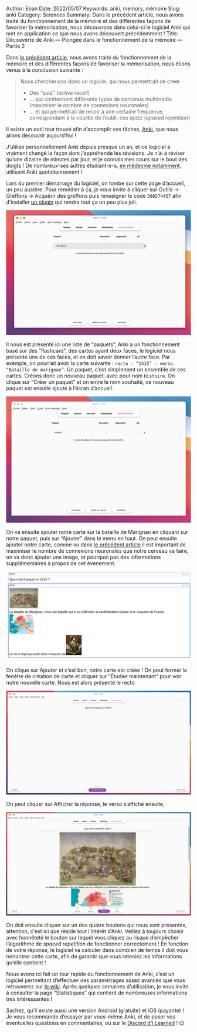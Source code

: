 Author: Eban
Date: 2022/05/07
Keywords: anki, memory, mémoire
Slug: anki
Category: Sciences
Summary: Dans le précédent article, nous avons traité du fonctionnement de la mémoire et des différentes façons de favoriser la mémorisation, nous découvrons dans celui-ci le logiciel Anki qui met en application ce que nous avons découvert précédemment !
Title: Découverte de Anki — Plongée dans le fonctionnement de la mémoire — Partie 2


Dans [le précédent article](blog.ilearned.eu/memoire.html), nous avons traité du fonctionnement de la mémoire et des différentes façons de favoriser la mémorisation, nous étions venus à la conclusion suivante :

> Nous chercherions donc un logiciel, qui nous permettrait de créer
> 
> - Des “quiz” (*active recall*)
> - ... qui contiennent différents types de contenus multimédia (maximiser le nombre de connexions neuronales)
> - ... et qui permettrait de revoir à une certaine fréquence, correspondant à la courbe de l’oubli, ces quizz (*spaced repetition*)

Il existe un outil tout trouvé afin d’accomplir ces tâches, [Anki](https://apps.ankiweb.net/), que nous allons découvrir aujourd’hui !

J’utilise personnellement Anki depuis presque un an, et ce logiciel a vraiment changé la façon dont j’appréhende les révisions. Je n’ai à réviser qu’une dizaine de minutes par jour, et je connais mes cours sur le bout des doigts ! De nombreux-ses autres étudiant-e-s, [en médecine notamment](https://www.cureus.com/articles/70371-an-analysis-of-anki-usage-and-strategy-of-first-year-medical-students-in-a-structure-and-function-course), utilisent Anki quotidiennement !

Lors du premier démarrage du logiciel, on tombe sur cette page d’accueil, un peu austère. Pour remédier à ça, je vous invite à cliquer sur Outils → Greffons → Acquérir des greffons puis renseigner le code `308574457` afin d’installer [un plugin](https://ankiweb.net/shared/info/308574457) qui rendra tout ça un peu plus joli.

![Capture d'écran de l'écran principal](/static/img/anki/screenshot_1.png)

Il nous est présenté ici une liste de “paquets”, Anki a un fonctionnement basé sur des “flashcard”, des cartes ayant deux faces, le logiciel nous présente une de ces faces, et on doit savoir donner l’autre face. Par exemple, on pourrait avoir la carte suivante : `recto : “1515” - verso “Bataille de marignan”`. Un paquet, c’est simplement un ensemble de ces cartes. Créons donc un nouveau paquet, avec pour nom `Histoire`. On clique sur “Créer un paquet” et on entre le nom souhaité, ce nouveau paquet est ensuite ajouté à l’écran d’accueil.

![Capture d'écran avec un nouveau paquet](/static/img/anki/screenshot_2.png)

On va ensuite ajouter notre carte sur la bataille de Marignan en cliquant sur notre paquet, puis sur “Ajouter” dans le menu en haut. On peut ensuite ajouter notre carte, comme vu dans [le précédent article](https://blog.ilearned.eu/memoire.html) il est important de maximiser le nombre de connexions neuronales que notre cerveau va faire, on va donc ajouter une image, et pourquoi pas des informations supplémentaires à propos de cet évènement. 

![Capture d'écran du contenu de la carte](/static/img/anki/screenshot_3.png)

On clique sur Ajouter et c’est bon, notre carte est créée ! On peut fermer la fenêtre de création de carte et cliquer sur “Étudier maintenant” pour voir notre nouvelle carte. Nous est alors présenté le recto

![Capture d'écran du recto de la carte](/static/img/anki/screenshot_4.png)

On peut cliquer sur Afficher la réponse, le verso s’affiche ensuite, 

![Capture d'écran du verso de la carte](/static/img/anki/screenshot_5.png)

On doit ensuite cliquer sur un des quatre boutons qui nous sont présentés, attention, c'est ici que réside tout l’intérêt d’Anki. Veillez à toujours choisir avec honnêteté le bouton sur lequel vous cliquez au risque d’empêcher l’algorithme de *spaced repetition* de fonctionner correctement ! En fonction de votre réponse, le logiciel va calculer dans combien de temps il doit vous remontrer cette carte, afin de garantir que vous reteniez les informations qu’elle contient !

Nous avons ici fait un tour rapide du fonctionnement de Anki, c’est un logiciel permettant d’effectuer des paramétrages assez avancés que vous retrouverez sur [le wiki](https://docs.ankiweb.net/#/). Après quelques semaines d’utilisation, je vous invite à consulter la page “Statistiques” qui contient de nombreuses informations très intéressantes !

Sachez, qu’il existe aussi une version Android (gratuite) et iOS (payante) ! Je vous recommande d’essayer par vous-même Anki, et de poser vos éventuelles questions en commentaires, ou sur le [Discord d’I Learned](https://discord.ilearned.eu) ! 😉
